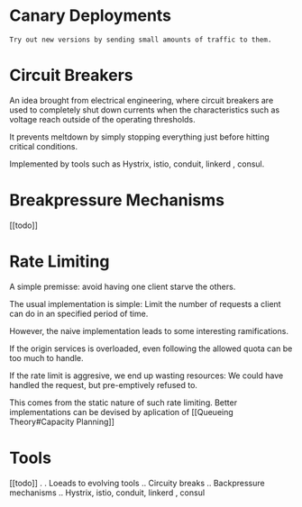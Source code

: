 # Canary Deployments
    Try out new versions by sending small amounts of traffic to them. 
# Circuit Breakers

An idea brought from electrical engineering, where circuit breakers are used to completely shut down currents when the  characteristics such as voltage reach outside of the operating thresholds.

It prevents meltdown by simply stopping everything just before hitting critical conditions.

Implemented by tools such as Hystrix, istio, conduit, linkerd , consul. 


# Breakpressure Mechanisms

[[todo]]

# Rate Limiting
    
A simple premisse: avoid having one client starve the others.

The usual implementation is simple: Limit the number of requests a client can do in an specified period of time. 

However, the naive implementation leads to some interesting ramifications. 

If the origin services is overloaded, even following the allowed quota can be too much to handle.

If the rate limit is aggresive, we end up wasting resources: We could have handled the request, but pre-emptively refused to.
 
This comes from the static nature of such rate limiting. Better implementations can be devised by aplication of [[Queueing Theory#Capacity Planning]]

# Tools

[[todo]]        . 
        . Loeads to evolving tools
            .. Circuity breaks
            .. Backpressure mechanisms 
            .. Hystrix, istio, conduit, linkerd , consul

